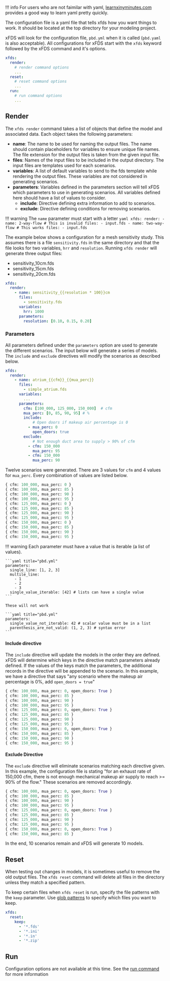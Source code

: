 !!! info
    For users who are not faimilar with yaml, [learnxinyminutes.com](https://learnxinyminutes.com/docs/yaml/) provides a good way to learn yaml pretty quickly.

The configuration file is a yaml file that tells xfds how you want things to work. It should be located at the top directory for your modeling project.

xFDS will look for the configuration file, `pbd.yml` when it is called (`pbd.yaml` is also acceptable). All configurations for xFDS start with the `xfds` keyword followed by the xFDS command and it's options.

```yaml title="/path/to/project/pbd.yml"
xfds:
  render:
    # render command options
    ...
  reset:
    # reset command options
    ...
  run:
    # run command options
    ...
```

## Render

The `xfds render` command takes a list of objects that define the model and associated data. Each object takes the following parameters:

- **name**: The name to be used for naming the output files. The name should contain placeholders for variables to ensure unique file names. The file extension for the output files is taken from the given input file.
- **files**: Names of the input files to be included in the output directory. The input files are templates used for each scenarios.
- **variables**: A list of default variables to send to the fds template while rendering the output files. These variables are not considered in generating scenarios.
- **parameters**: Variables defined in the parameters section will tell xFDS which parameters to use in generating scenarios. All variables defined here should have a list of values to consider.
    - **include**: Directive defining extra information to add to scenarios.
    - **exclude**: Directive defining conditions for removing scenarios.

!!! warning
    The `name` parameter must start with a letter
    ```yaml
    xfds:
      render:
        - name: 2-way-flow # This is invalid
          files:
            - input.fds
        - name: two-way-flow # This works
          files:
            - input.fds
    ```

The example below shows a configuration for a mesh sensitivity study. This assumes there is a file `sensitivity.fds` in the same directory and that the file looks for two variables, `hrr` and `resolution`. Running `xfds render` will generate three output files:

* sensitivity_10cm.fds
* sensitivity_15cm.fds
* sensitivity_20cm.fds

```yaml title="pbd.yml"
xfds:
  render:
    - name: sensitivity_{{resolution * 100}}cm
      files:
        - sensitivity.fds
      variables:
        hrr: 1000
      parameters:
        resolution: [0.10, 0.15, 0.20]
```

### Parameters

All parameters defined under the `parameters` option are used to generate the different scenarios. The input below will generate a series of models. The `include` and `exclude` directives will modify the scenarios as described below.

```yaml title="examples/simple_atrium/pbd.yml"
xfds:
  render:
    - name: atrium_{{cfm}}_{{mua_perc}}
      files:
        - simple_atrium.fds
      variables:
        ...
      parameters:
        cfm: [100_000, 125_000, 150_000]  # cfm
        mua_perc: [0, 85, 90, 95] # %
        include:
            # Open doors if makeup air percentage is 0
          - mua_perc: 0
            open_doors: true
        exclude:
            # Not enough duct area to supply > 90% of cfm
          - cfm: 150_000
            mua_perc: 95
          - cfm: 150_000
            mua_perc: 90
```

Twelve scenarios were generated. There are 3 values for `cfm` and 4 values for `mua_perc`. Every combination of values are listed below.

```python title="Initial Scenarios"
{ cfm: 100_000, mua_perc: 0 }
{ cfm: 100_000, mua_perc: 85 }
{ cfm: 100_000, mua_perc: 90 }
{ cfm: 100_000, mua_perc: 95 }
{ cfm: 125_000, mua_perc: 0 }
{ cfm: 125_000, mua_perc: 85 }
{ cfm: 125_000, mua_perc: 90 }
{ cfm: 125_000, mua_perc: 95 }
{ cfm: 150_000, mua_perc: 0 }
{ cfm: 150_000, mua_perc: 85 }
{ cfm: 150_000, mua_perc: 90 }
{ cfm: 150_000, mua_perc: 95 }
```

!!! warning
    Each parameter must have a value that is iterable (a list of values).

    ```yaml title="pbd.yml"
    parameters:
      single_line: [1, 2, 3]
      multile_line:
        - 1
        - 2
        - 3
      single_value_iterable: [42] # lists can have a single value
    ```

    These will not work

    ```yaml title="pbd.yml"
    parameters:
      single_value_not_iterable: 42 # scalar value must be in a list
      parenthesis_are_not_valid: (1, 2, 3) # syntax error
    ```

#### Include directive

The `include` directive will update the models in the order they are defined. xFDS will determine which keys in the directive match parameters already defined. If the values of the keys match the parameters, the additional records in the directive will be appended to the scenario. In this example, we have a directive that says "any scenario where the makeup air percentage is 0%, add `open_doors = true`"

```python title="Scenarios after Include"
{ cfm: 100_000, mua_perc: 0, open_doors: True }
{ cfm: 100_000, mua_perc: 85 }
{ cfm: 100_000, mua_perc: 90 }
{ cfm: 100_000, mua_perc: 95 }
{ cfm: 125_000, mua_perc: 0, open_doors: True }
{ cfm: 125_000, mua_perc: 85 }
{ cfm: 125_000, mua_perc: 90 }
{ cfm: 125_000, mua_perc: 95 }
{ cfm: 150_000, mua_perc: 0, open_doors: True }
{ cfm: 150_000, mua_perc: 85 }
{ cfm: 150_000, mua_perc: 90 }
{ cfm: 150_000, mua_perc: 95 }
```

#### Exclude Directive

The `exclude` directive will eliminate scenarios matching each directive given. In this example, the configuration file is stating "for an exhaust rate of 150,000 cfm, there is not enough mechanical makeup air supply to reach >= 90% of the flow." These scenarios are removed accordingly.

```python title="Scenarios after Exclude"
{ cfm: 100_000, mua_perc: 0, open_doors: True }
{ cfm: 100_000, mua_perc: 85 }
{ cfm: 100_000, mua_perc: 90 }
{ cfm: 100_000, mua_perc: 95 }
{ cfm: 125_000, mua_perc: 0, open_doors: True }
{ cfm: 125_000, mua_perc: 85 }
{ cfm: 125_000, mua_perc: 90 }
{ cfm: 125_000, mua_perc: 95 }
{ cfm: 150_000, mua_perc: 0, open_doors: True }
{ cfm: 150_000, mua_perc: 85 }
```

In the end, 10 scenarios remain and xFDS will generate 10 models.

## Reset

When testing out changes in models, it is sometimes useful to remove the old output files. The `xfds reset` command will delete all files in the directory unless they match a specified pattern.

To keep certain files when `xfds reset` is run, specify the file patterns with the `keep` parameter. Use [glob patterns](https://en.wikipedia.org/wiki/Glob_(programming)) to specify which files you want to keep.

```yaml title="pbd.yml"
xfds:
  reset:
    keep:
      - '*.fds'
      - '*.ini'
      - '*.in'
      - '*.zip'
```

## Run

Configuration options are not available at this time. See the [run command](/commands/run) for more information
